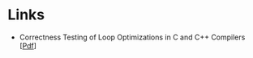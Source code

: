 


# Links
- Correctness Testing of Loop Optimizations in C and C++ Compilers [[Pdf](https://solidsands.com/wp-content/uploads/thesis_remi_van_veen.pdf)]
